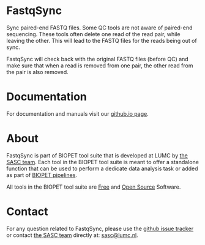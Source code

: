 # FastqSync


Sync paired-end FASTQ files.
Some QC tools are not aware of paired-end sequencing. These tools
often delete one read of the read pair, while leaving the other. This will lead
to the FASTQ files for the reads being out of sync.

FastqSync will check back with the original FASTQ files (before QC) and
make sure that when a read is removed from one pair, the other read from
the pair is also removed.
    

# Documentation

For documentation and manuals visit our [github.io page](https://biopet.github.io/fastqsync).

# About


FastqSync is part of BIOPET tool suite that is developed at LUMC by [the SASC team](http://sasc.lumc.nl/).
Each tool in the BIOPET tool suite is meant to offer a standalone function that can be used to perform a
dedicate data analysis task or added as part of [BIOPET pipelines](http://biopet-docs.readthedocs.io/en/latest/).

All tools in the BIOPET tool suite are [Free](https://www.gnu.org/philosophy/free-sw.html) and
[Open Source](https://opensource.org/osd) Software.
    

# Contact


<p>
  <!-- Obscure e-mail address for spammers -->
For any question related to FastqSync, please use the
<a href='https://github.com/biopet/fastqsync/issues'>github issue tracker</a>
or contact
 <a href='http://sasc.lumc.nl/'>the SASC team</a> directly at: <a href='&#109;&#97;&#105;&#108;&#116;&#111;&#58;&#115;&#97;&#115;&#99;&#64;&#108;&#117;&#109;&#99;&#46;&#110;&#108;'>
&#115;&#97;&#115;&#99;&#64;&#108;&#117;&#109;&#99;&#46;&#110;&#108;</a>.
</p>

     

